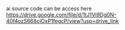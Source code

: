 ai source code can be access here
https://drive.google.com/file/d/1tJ1Vi9Dg0N-40f4ozS668ciOxP1fegcP/view?usp=drive_link
